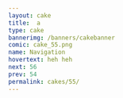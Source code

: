 ```yaml
---
layout: cake
title:  a
type: cake
bannerimg: /banners/cakebanner
comic: cake_55.png
name: Navigation
hovertext: heh heh
next: 56
prev: 54
permalink: cakes/55/
---
```


